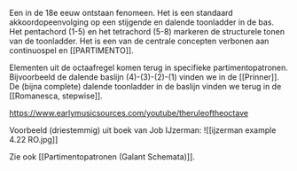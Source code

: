 Een in de 18e eeuw ontstaan fenomeen. Het is een standaard akkoordopeenvolging op een stijgende en dalende toonladder in de bas. Het pentachord (1-5) en het tetrachord (5-8) markeren de structurele tonen van de toonladder. Het is een van de centrale concepten verbonen aan continuospel en  [[PARTIMENTO]]. 

Elementen uit de octaafregel komen terug in specifieke partimentopatronen. Bijvoorbeeld de dalende baslijn (4)-(3)-(2)-(1) vinden we in de [[Prinner]]. De (bijna complete) dalende toonladder in de baslijn vinden we terug in de [[Romanesca, stepwise]]. 

https://www.earlymusicsources.com/youtube/theruleoftheoctave

Voorbeeld (driestemmig) uit boek van Job IJzerman:
![[ijzerman example 4.22 RO.jpg]]

Zie ook [[Partimentopatronen (Galant Schemata)]].